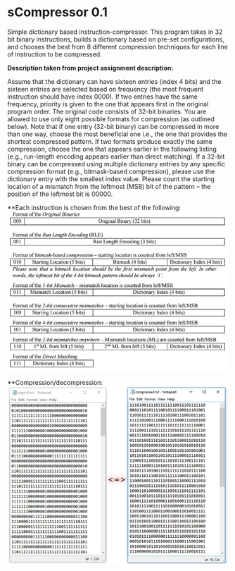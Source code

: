 # **sCompressor 0.1**

Simple dictionary based instruction-compressor. This program takes in 32 bit binary instructions, builds a dictionary based on pre-set configurations, and chooses the best from 8 different compression techniques for each line of instruction to be compressed. 

**Description taken from project assignment description:**

Assume that the dictionary can have sixteen entries (index 4 bits) and the sixteen entries are
selected based on frequency (the most frequent instruction should have index 0000). If two
entries have the same frequency, priority is given to the one that appears first in the original
program order. The original code consists of 32-bit binaries. You are allowed to use only eight
possible formats for compression (as outlined below). Note that if one entry (32-bit binary) can
be compressed in more than one way, choose the most beneficial one i.e., the one that provides
the shortest compressed pattern. If two formats produce exactly the same compression, choose
the one that appears earlier in the following listing (e.g., run-length encoding appears earlier than
direct matching). If a 32-bit binary can be compressed using multiple dictionary entries by any
specific compression format (e.g., bitmask-based compression), please use the dictionary entry
with the smallest index value. Please count the starting location of a mismatch from the leftmost
(MSB) bit of the pattern – the position of the leftmost bit is 00000.

**Each instruction is chosen from the best of the following:
![alt tag](https://github.com/ja-dev/sCompressor/blob/master/03_Screenshots/02_Compression%20Techniques.jpg)

**Compression/decompression:
![alt tag](https://github.com/ja-dev/sCompressor/blob/master/03_Screenshots/01_Compression.jpg)
